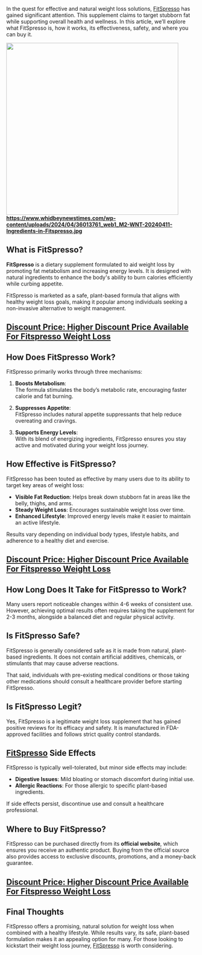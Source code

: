 <p>In the quest for effective and natural weight loss solutions, <a href="https://www.facebook.com/FitspressoCoffeeWeightLossSupplement/">FitSpresso</a>&nbsp;has gained significant attention. This supplement claims to target stubborn fat while supporting overall health and wellness. In this article, we&rsquo;ll explore what FitSpresso is, how it works, its effectiveness, safety, and where you can buy it.</p>

<p dir="auto"><strong><a href="https://gadgetstrack.com/fitspresso-weight-loss-buy/" rel="nofollow"><img src="" alt="" width="456" height="456" border="0" data-canonical-src="" />https://www.whidbeynewstimes.com/wp-content/uploads/2024/04/36013761_web1_M2-WNT-20240411-Ingredients-in-Fitspresso.jpg</a></strong></p>

<h2>What is FitSpresso?</h2>
<p><strong>FitSpresso</strong> is a dietary supplement formulated to aid weight loss by promoting fat metabolism and increasing energy levels. It is designed with natural ingredients to enhance the body's ability to burn calories efficiently while curbing appetite.</p>
<p>FitSpresso is marketed as a safe, plant-based formula that aligns with healthy weight loss goals, making it popular among individuals seeking a non-invasive alternative to weight management.</p>
<h2><a href="https://gadgetstrack.com/fitspresso-weight-loss-buy/">Discount Price: Higher Discount Price Available For Fitspresso Weight Loss</a></h2>
<h2>How Does FitSpresso Work?</h2>
<p>FitSpresso primarily works through three mechanisms:</p>
<ol>
<li>
<p><strong>Boosts Metabolism</strong>:<br />The formula stimulates the body&rsquo;s metabolic rate, encouraging faster calorie and fat burning.</p>
</li>
<li>
<p><strong>Suppresses Appetite</strong>:<br />FitSpresso includes natural appetite suppressants that help reduce overeating and cravings.</p>
</li>
<li>
<p><strong>Supports Energy Levels</strong>:<br />With its blend of energizing ingredients, FitSpresso ensures you stay active and motivated during your weight loss journey.</p>
</li>
</ol>
<h2>How Effective is FitSpresso?</h2>
<p>FitSpresso has been touted as effective by many users due to its ability to target key areas of weight loss:</p>
<ul>
<li><strong>Visible Fat Reduction</strong>: Helps break down stubborn fat in areas like the belly, thighs, and arms.</li>
<li><strong>Steady Weight Loss</strong>: Encourages sustainable weight loss over time.</li>
<li><strong>Enhanced Lifestyle</strong>: Improved energy levels make it easier to maintain an active lifestyle.</li>
</ul>
<p>Results vary depending on individual body types, lifestyle habits, and adherence to a healthy diet and exercise.</p>
<h2><a href="https://gadgetstrack.com/fitspresso-weight-loss-buy/">Discount Price: Higher Discount Price Available For Fitspresso Weight Loss</a></h2>
<h2>How Long Does It Take for FitSpresso to Work?</h2>
<p>Many users report noticeable changes within 4-6 weeks of consistent use. However, achieving optimal results often requires taking the supplement for 2-3 months, alongside a balanced diet and regular physical activity.</p>
<h2>Is FitSpresso Safe?</h2>
<p>FitSpresso is generally considered safe as it is made from natural, plant-based ingredients. It does not contain artificial additives, chemicals, or stimulants that may cause adverse reactions.</p>
<p>That said, individuals with pre-existing medical conditions or those taking other medications should consult a healthcare provider before starting FitSpresso.</p>
<h2>Is FitSpresso Legit?</h2>
<p>Yes, FitSpresso is a legitimate weight loss supplement that has gained positive reviews for its efficacy and safety. It is manufactured in FDA-approved facilities and follows strict quality control standards.</p>
<h2><a href="https://www.facebook.com/groups/888692966584917">FitSpresso</a> Side Effects</h2>
<p>FitSpresso is typically well-tolerated, but minor side effects may include:</p>
<ul>
<li><strong>Digestive Issues</strong>: Mild bloating or stomach discomfort during initial use.</li>
<li><strong>Allergic Reactions</strong>: For those allergic to specific plant-based ingredients.</li>
</ul>
<p>If side effects persist, discontinue use and consult a healthcare professional.</p>
<h2>Where to Buy FitSpresso?</h2>
<p>FitSpresso can be purchased directly from its <strong>official website</strong>, which ensures you receive an authentic product. Buying from the official source also provides access to exclusive discounts, promotions, and a money-back guarantee.</p>
<h2><a href="https://gadgetstrack.com/fitspresso-weight-loss-buy/">Discount Price: Higher Discount Price Available For Fitspresso Weight Loss</a></h2>
<h2>Final Thoughts</h2>
<p>FitSpresso offers a promising, natural solution for weight loss when combined with a healthy lifestyle. While results vary, its safe, plant-based formulation makes it an appealing option for many. For those looking to kickstart their weight loss journey, <a href="https://www.facebook.com/events/929808105282947/">FitSpresso</a> is worth considering.</p>
